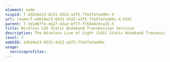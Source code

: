 ```yaml
---
element: node
nispid: T-a5b16e23-0231-4322-a3f5-77e5fa7add9c-X
url: /node/T-a5b16e23-0231-4322-a3f5-77e5fa7add9c-X.html
parent: T-3d1d6ffe-eb27-43a2-bf77-f76b44cbca35-X
title: Wireless LOS Static Wideband Transmission Services
description: The Wireless Line of Sight (LOS) Static Wideband Transmission Services support the wireless transfer of data amongst two or more static nodes within Line of Sight (LOS) of each other, employing modulated Radio Frequency (RF) carriers in different frequency bands, and employing wideband high capacity wireless terminals operating in the UHF frequency band, S band (2 to 4 GHz), C band (4 to 8 GHz) and NATO military band IV (4.4 to 5 GHz). Examples of Wireless LOS Static Wideband Transmission Services are Point-to Point Microwave radio links, Wireless Personal Area Network (WPAN), Wireless Local Area Network (WLAN), Wireless Metropolitan Area Network (WMAN), Worldwide Interoperability for Microwave Access (WiMAX), Tactical Highband Networking Waveform (HNW), and Future NATO Wideband Waveform (WBWF).
level: 7
emUUID: a5b16e23-0231-4322-a3f5-77e5fa7add9c
usage:
  serviceprofiles:
---
```

